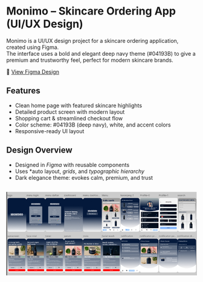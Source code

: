 # Monimo – Skincare Ordering App (UI/UX Design)

Monimo is a UI/UX design project for a skincare ordering application, created using Figma.  
The interface uses a bold and elegant deep navy theme (#04193B) to give a premium and trustworthy feel, perfect for modern skincare brands.

🔗 [View Figma Design](https://www.figma.com/design/jYh3NtFUUPe0k6ZovyKy4G/APLIKASI-MONIMO?node-id=1-13&t=4ZpOiLPYfU7syz38-1)

## Features
- Clean home page with featured skincare highlights
- Detailed product screen with modern layout
- Shopping cart & streamlined checkout flow
- Color scheme: #04193B (deep navy), white, and accent colors
- Responsive-ready UI layout

## Design Overview
- Designed in *Figma* with reusable components
- Uses *auto layout, *grids*, and *typographic hierarchy*
- Dark elegance theme: evokes calm, premium, and trust

## ![Monimo UI Preview](monimo-preview.png)
